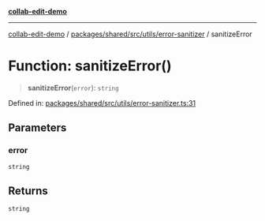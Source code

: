 [**collab-edit-demo**](../../../../../../README.md)

***

[collab-edit-demo](../../../../../../README.md) / [packages/shared/src/utils/error-sanitizer](../README.md) / sanitizeError

# Function: sanitizeError()

> **sanitizeError**(`error`): `string`

Defined in: [packages/shared/src/utils/error-sanitizer.ts:31](https://github.com/austyle-io/pub-sub-demo/blob/facd25f09850fc4e78e94ce267c52e173d869933/packages/shared/src/utils/error-sanitizer.ts#L31)

## Parameters

### error

`string`

## Returns

`string`
